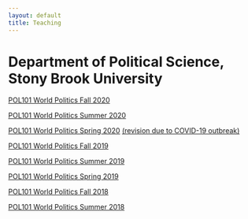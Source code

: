 ```yaml
---
layout: default
title: Teaching
---
```


<h1>Department of Political Science, Stony Brook University</h1>

<a href ="https://yitalu.github.io/pdf/Syllabus_POL101_Fall2020_Aug28.pdf">POL101 World Politics Fall 2020</a>

<a href ="https://yitalu.github.io/pdf/Syllabus_POL101_Summer2020_May31.pdf">POL101 World Politics Summer 2020</a>

<a href ="https://yitalu.github.io/pdf/Syllabus_POL101_Spring2020_Jan26.pdf">POL101 World Politics Spring 2020</a> <a href ="https://yitalu.github.io/pdf/Revised_Syllabus_POL101_Spring2020_Mar20.pdf">(revision due to COVID-19 outbreak)</a>

<a href ="https://yitalu.github.io/pdf/Syllabus_POL101_Fall2019_Oct7.pdf">POL101 World Politics Fall 2019</a>

<a href ="https://yitalu.github.io/pdf/Syllabus_POL101_Summer2019_Jul5.pdf">POL101 World Politics Summer 2019</a>

<a href ="https://yitalu.github.io/pdf/Syllabus_POL101_Spring2019_Mar5.pdf">POL101 World Politics Spring 2019</a>

<a href ="https://yitalu.github.io/pdf/Syllabus_POL101_Fall2018_Aug30.pdf">POL101 World Politics Fall 2018</a>

<a href ="https://yitalu.github.io/pdf/Syllabus_POL101_Summer2018.pdf">POL101 World Politics Summer 2018</a>

<!-- <a href ="https://yitalu.github.io/pdf/google60d81d609a7121cc.html.txt">Google Search Console</a> -->